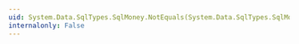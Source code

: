 ```yaml
---
uid: System.Data.SqlTypes.SqlMoney.NotEquals(System.Data.SqlTypes.SqlMoney,System.Data.SqlTypes.SqlMoney)
internalonly: False
---
```


